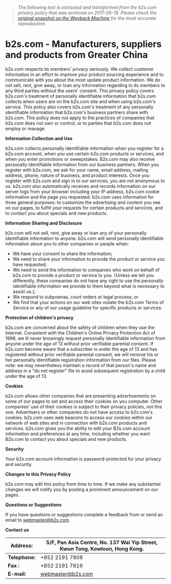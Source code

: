 > *The following text is extracted and transformed from the b2s.com privacy policy that was archived on 2017-05-19. Please check the [original snapshot on the Wayback Machine](https://web.archive.org/web/20170519193926id_/http%3A//www.b2s.com/privacy.php) for the most accurate reproduction.*

# b2s.com - Manufacturers, suppliers and products from Greater China

b2s.com respects its members' privacy seriously. We collect customer information in an effort to improve your product sourcing experience and to communicate with you about the most update product information. We do not sell, rent, give away, or loan any information regarding to its members to any third parties without the users' consent. This privacy policy covers b2s.com's treatment of personally identifiable information that b2s.com collects when users are on the b2s.com site and when using b2s.com's service. This policy also covers b2s.com's treatment of any personally identifiable information that b2s.com's business partners share with b2s.com. This policy does not apply to the practices of companies that b2s.com does not own or control, or to parties that b2s.com does not employ or manage.

**Information Collection and Use**

b2s.com collects personally identifiable information when you register for a b2s.com account, when you use certain b2s.com products or services, and when you enter promotions or sweepstakes. B2s.com may also receive personally identifiable information from our business partners. When you register with b2s.com, we ask for your name, email address, mailing address, phone, nature of business, and product interests. Once you register with b2s.com and sign in to our services, you are not anonymous to us. b2s.com also automatically receives and records information on our server logs from your browser including your IP address, b2s.com cookie information and the page you requested. b2s.com uses information for three general purposes: to customize the advertising and content you see on our pages, to fulfill your requests for certain products and services, and to contact you about specials and new products.

**Information Sharing and Disclosure**

b2s.com will not sell, rent, give away or loan any of your personally identifiable information to anyone. b2s.com will send personally identifiable information about you to other companies or people when: 

  * We have your consent to share the information;
  * We need to share your information to provide the product or service you have requested;
  * We need to send the information to companies who work on behalf of b2s.com to provide a product or service to you. (Unless we tell you differently, these companies do not have any right to use the personally identifiable information we provide to them beyond what is necessary to assist us.);
  * We respond to subpoenas, court orders or legal process; or
  * We find that your actions on our web sites violate the b2s.com Terms of Service or any of our usage guideline for specific products or services.



**Protection of children's privacy**

b2s.com are concerned about the safety of children when they use the Internet. Consistent with the Children's Online Privacy Protection Act of 1998, we ill never knowingly request personally identifiable information from anyone under the age of 13 without prior verifiable parental consent. If b2s.com become aware that a subscriber is under the age of 13 and has registered without prior verifiable parental consent, we will remove his or her personally identifiable registration information from our files. Please note: we may nevertheless maintain a record of that person's name and address in a "do not register" file to avoid subsequent registration by a child under the age of 13.

**Cookies**

b2s.com allows other companies that are presenting advertisements on some of our pages to set and access their cookies on you computer. Other companies' use of their cookies is subject to their privacy policies, not this one. Advertisers or other companies do not have access to b2s.com's cookies. b2s.com uses web beacons to access our cookies within our network of web sites and in connection with b2s.com products and services. b2s.com gives you the ability to edit your B2s.com account information and preferences at any time, including whether you want B2s.com to contact you about specials and new products.

**Security**

Your b2s.com account information is password-protected for your privacy and security.

**Changes to this Privacy Policy**

b2s.com may edit this policy from time to time. If we make any substantial changes we will notify you by posting a prominent announcement on our pages.

**Questions or Suggestions**

If you have questions or suggestions complete a feedback from or send an email to webmaster@b2s.com.

**Contact us**

**Address:** | 5/F, Pan Asia Centre, No. 137 Wai Yip Street, Kwun Tong, Kowloon, Hong Kong.  
---|---  
**Telephone:** | +852 2191 7808  
**Fax :** | +852 2191 7816  
**E-mail:** | [webmaster@b2s.com](mailto:webmaster@b2s.com)
